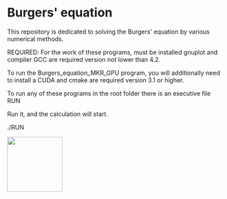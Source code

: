 # Burgers' equation
This repository is dedicated to solving the Burgers' equation by various numerical methods.

REQUIRED:
For the work of these programs, must be installed gnuplot and compiler GCC  are required version not lower than 4.2.

To run the Burgers_equation_MKR_GPU program, you will additionally need to install a CUDA and cmake are required version 3.1 or higher.

To run any of these programs in the root folder there is an executive file RUN

Run it, and the calculation will start.

./RUN



<a href="url"><img src="https://user-images.githubusercontent.com/48961982/55070493-71245100-5097-11e9-9695-8271d6d031b7.gif" align="left" height="128" width="128" ></a>
